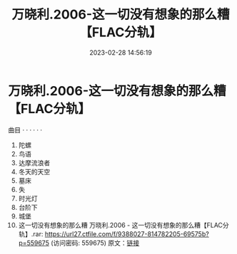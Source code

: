 ﻿---
title: 万晓利.2006-这一切没有想象的那么糟【FLAC分轨】
date: 2023-02-28 14:56:19
categories: WAV车载音乐、镜像
tags: 华语中文
---
# 万晓利.2006-这一切没有想象的那么糟【FLAC分轨】

曲目 · · · · · ·
1. 陀螺
2. 鸟语
3. 达摩流浪者
4. 冬天的天空
5. 墓床
6. 失
7. 时光灯
8. 台阶下
9. 城堡
10. 这一切没有想象的那么糟
万晓利.2006 - 这一切没有想象的那么糟【FLAC分轨】.rar: https://url27.ctfile.com/f/9388027-814782205-69575b?p=559675
(访问密码: 559675)
原文：[链接](https://blog.sina.com.cn/s/blog_1647c7e76010310xu.html)